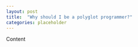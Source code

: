 ```yaml
---
layout: post
title:  "Why should I be a polyglot programmer?"
categories: placeholder
---
```


Content
